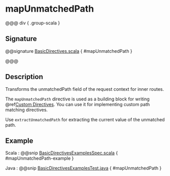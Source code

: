 # mapUnmatchedPath

@@@ div { .group-scala }

## Signature

@@signature [BasicDirectives.scala]($akka-http$/akka-http/src/main/scala/akka/http/scaladsl/server/directives/BasicDirectives.scala) { #mapUnmatchedPath }

@@@

## Description

Transforms the unmatchedPath field of the request context for inner routes.

The `mapUnmatchedPath` directive is used as a building block for writing @ref[Custom Directives](../custom-directives.md). You can use it
for implementing custom path matching directives.

Use `extractUnmatchedPath` for extracting the current value of the unmatched path.

## Example

Scala
:  @@snip [BasicDirectivesExamplesSpec.scala]($test$/scala/docs/http/scaladsl/server/directives/BasicDirectivesExamplesSpec.scala) { #mapUnmatchedPath-example }

Java
:  @@snip [BasicDirectivesExamplesTest.java]($test$/java/docs/http/javadsl/server/directives/BasicDirectivesExamplesTest.java) { #mapUnmatchedPath }

